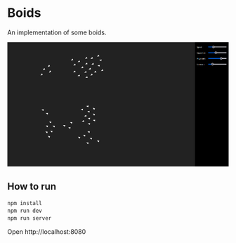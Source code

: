 # Boids

An implementation of some boids.

![Screenshot of some boids](screenshot.png)

## How to run

```sh
npm install
npm run dev
npm run server
```

Open http://localhost:8080
